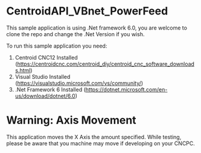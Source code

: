 # CentroidAPI_VBnet_PowerFeed

This sample application is using .Net framework 6.0, you are welcome to clone the repo and change the .Net Version if you wish.

To run this sample application you need: 
  1) Centroid CNC12 Installed (https://centroidcnc.com/centroid_diy/centroid_cnc_software_downloads.html)
  2) Visual Studio Installed (https://visualstudio.microsoft.com/vs/community/)
  3) .Net Framework 6 Installed (https://dotnet.microsoft.com/en-us/download/dotnet/6.0)


# Warning: Axis Movement

This application moves the X Axis the amount specified. While testing, please be aware that you machine may move if developing on your CNCPC. 

